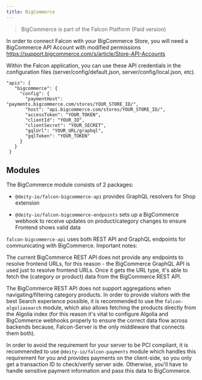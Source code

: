 ```yaml
---
title: BigCommerce
---
```


> BigCommerce is part of the Falcon Platform (Paid version)

In order to connect Falcon with your BigCommerce Store, you will need a BigCommerce API Account with modified permissions <https://support.bigcommerce.com/s/article/Store-API-Accounts>

Within the Falcon application, you can use these API credentials in the configuration files (server/config/default.json, server/config/local.json, etc).

```
"apis": {
   "bigcommerce": {
     "config": {
       "paymentHost": "payments.bigcommerce.com/stores/YOUR_STORE_ID/",
       "host": "api.bigcommerce.com/stores/YOUR_STORE_ID/",
       "accessToken": "YOUR_TOKEN",
       "clientId": "YOUR_ID",
       "clientSecret": "YOUR_SECRET",
       "gqlUrl": "YOUR_URL/graphql",
       "gqlToken": "YOUR_TOKEN"
     }
   }
 }
```

## Modules

The BigCommerce module consists of 2 packages:

- `@deity-io/falcon-bigcommerce-api` provides GraphQL resolvers for Shop extension

- `@deity-io/falcon-bigcommerce-endpoints` sets up a BigCommerce webhook to receive updates on product/category changes to ensure Frontend shows valid data

`falcon-bigcommerce-api` uses both REST API and GraphQL endpoints for communicating with BigCommerce.
Important notes:

The current BigCommerce REST API does not provide any endpoints to resolve frontend URLs, for this reason - the BigCommerce GraphQL API is used just to resolve frontend URLs. Once it gets the URL type, it's able to fetch the (category or product) data from the BigCommerce REST API.

The BigCommerce REST API does not support aggregations when navigating/filtering category products. In order to provide visitors with the best Search experience possible, it is recommended to use the `falcon-algoliasearch` module, which also allows fetching the products directly from the Algolia index (for this reason it's vital to configure Algolia and BigCommerce webhooks properly to ensure the correct data flow across backends because, Falcon-Server is the only middleware that connects them both).

In order to avoid the requirement for your server to be PCI compliant, it is recommended to use `@deity-io/falcon-payments` module which handles this requirement for you and provides payments on the client-side, so you only get a transaction ID to check/verify server side. Otherwise, you'll have to handle sensitive payment information and pass this data to BigCommerce.
